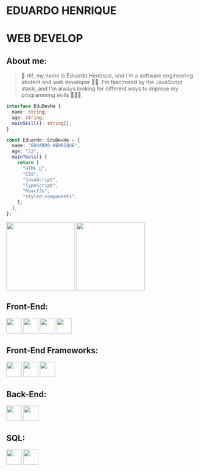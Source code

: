 # EDUARDO HENRIQUE

# WEB DEVELOP 
## About me: 


>👋 Hi!, my name is Eduardo Henrique, and I'm a software engineering student and web developer 🧑‍💻. I'm fascinated by the JavaScript stack, and I'm always looking for different ways to improve my programming skills 🏋️‍♂️🧠.

```typescript
interface EduDevHe {
  name: string;
  age: string;
  mainSkill(): string[];
}

const Eduardo: EduDevHe = {
  name: "EDUARDO HENRIQUE",
  age: "22",
  mainTools() {
    return [
      "HTML ",
      "CSS",
      "JavaScript",
      "TypeScript",
      "ReactJs",
      "styled-components",
    ];
  },
};
```
<div style="display: inline-block;">
  <img align="center" 
  height="180em" src="https://github-readme-stats.vercel.app/api?username=EduDevHe&repo=github-readme-stats&theme=swift&card_width=50%"
   />
  <img
    align="center"
    height="180em"
    src="https://github-readme-stats.vercel.app/api/top-langs/?username=EduDevHe&layout=compact&locale=pt-br&langs_count=7&theme=swift&card_width=500px"
  />
</div>
<h2>Front-End:</h2>
<P align="left">
  <img height = "40" width = "40" src="https://cdn.jsdelivr.net/gh/devicons/devicon/icons/html5/html5-original.svg" />
  <img height = "40" width = "40" src="https://cdn.jsdelivr.net/gh/devicons/devicon/icons/css3/css3-original.svg" />
  <img height = "40" width = "40" src="https://cdn.jsdelivr.net/gh/devicons/devicon/icons/javascript/javascript-original.svg" />
  <img height = "40" width = "40"  src="https://cdn.jsdelivr.net/gh/devicons/devicon/icons/typescript/typescript-original.svg"/>    
</P>

<h2>Front-End Frameworks:</h2>
  <p alig="left">
    <img height = "40" width = "40" src="https://cdn.jsdelivr.net/gh/devicons/devicon/icons/react/react-original-wordmark.svg" />
    <img height = "40" width = "40" src="https://cdn.jsdelivr.net/gh/devicons/devicon/icons/nextjs/nextjs-line.svg" />
    <img height = "40" width = "40" src="https://cdn.jsdelivr.net/gh/devicons/devicon/icons/svelte/svelte-original.svg"/>          
  </p>

<h2>Back-End:</h2>
  <p aling="left">
    <img height = "40" width = "40" src="https://cdn.jsdelivr.net/gh/devicons/devicon/icons/nodejs/nodejs-original.svg" />
    <img height = "40" width = "40" src="https://cdn.jsdelivr.net/gh/devicons/devicon/icons/php/php-original.svg" />
  </p>

<h2>SQL:</h2>
  <p aling="left">
    <img height = "40" width = "40" src="https://cdn.jsdelivr.net/gh/devicons/devicon/icons/postgresql/postgresql-original-wordmark.svg" />
    <img height = "40" width = "40" src="https://cdn.jsdelivr.net/gh/devicons/devicon/icons/mysql/mysql-original.svg" />
  </p>



